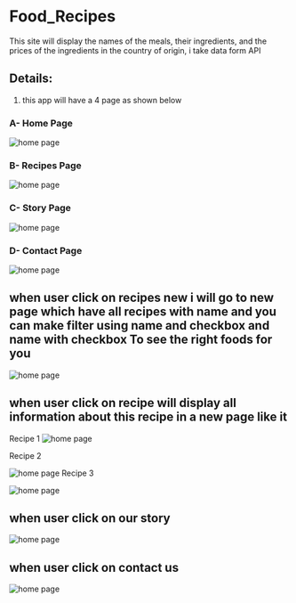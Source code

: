 # Food_Recipes

This site will display the names of the meals, their ingredients, and the prices of the ingredients in the country of origin, i take data form API

## Details:

1. this app will have a 4 page as shown below

### A- Home Page
![home page](public/image/all_home.png)
### B- Recipes Page
![home page](public/image/recipes.png)
### C- Story Page
![home page](public/image/story.png)
### D- Contact Page
![home page](public/image/contact_us.png)


## when user click on recipes new i will go to new page which have all recipes with name and you can make filter using name and checkbox and name with checkbox To see the right foods for you
![home page](public/image/recipes.png)

## when user click on recipe will display all information about this recipe in a new page like it
Recipe 1
![home page](public/image/recipe1.png)

Recipe 2

![home page](public/image/recipe2.png)
Recipe 3

![home page](public/image/recipe3.png)




## when user click on our story
![home page](public/image/story.png)

## when user click on contact us 
![home page](public/image/contact_us.png)

